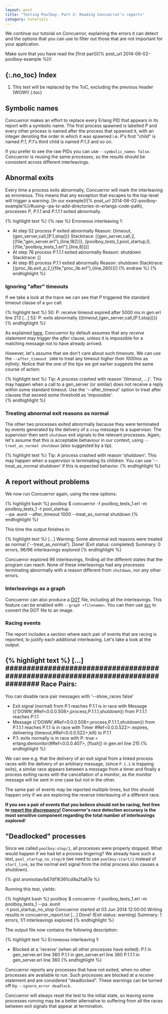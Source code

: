 ```yaml
---
layout: post
title: "Testing Poolboy, Part 2: Reading Concuerror's reports"
category: tutorials
---
```


We continue our tutorial on Concuerror, explaining the errors it can detect and
the options that you can use to filter out those that are not important for your
application.

Make sure that you have read the [first part]({% post_url 2014-06-02-poolboy-example %})!

{:.no_toc}
Index
-----
1. This text will be replaced by the ToC, excluding the previous header (WOW!)
{:toc}

Symbolic names
--------------

Concuerror makes an effort to replace every Erlang PID that appears in its
report with a symbolic name. The first process spawned is labelled *P* and
every other process is named after the process that spawned it, with an integer
denoting the order in which it was spawned i.e. *P*'s first "child" is named
*P.1*, *P.1*'s third child is named *P.1.3* and so on.

If you prefer to see the raw PIDs you can use
`--symbolic_names false`. Concuerror is reusing the same processes, so the
results should be consistent across different interleavings.

Abnormal exits
--------------

Every time a process exits abnormally, Concuerror will mark the interleaving as
erroneous. This means that any exception that escapes to the top-level will
trigger a warning. [In our example]({% post_url 2014-06-02-poolboy-example%}/#using--pa-to-add-directories-in-erlangs-code-path),
processes *P*, *P.1.1* and *P.1.1.1* exited abnormally.

{% highlight text %}
{% raw %}
Erroneous interleaving 1:
* At step 52 process P exited abnormally
    Reason:
      {timeout,{gen_server,call,[P.1,stop]}}
    Stacktrace:
      [{gen_server,call,2,[{file,"gen_server.erl"},{line,182}]},
       {poolboy_tests_1,pool_startup,0,
                        [{file,"poolboy_tests_1.erl"},{line,8}]}]
* At step 76 process P.1.1.1 exited abnormally
    Reason:
      shutdown
    Stacktrace:
      []
* At step 85 process P.1.1 exited abnormally
    Reason:
      shutdown
    Stacktrace:
      [{proc_lib,exit_p,2,[{file,"proc_lib.erl"},{line,260}]}]
{% endraw %}
{% endhighlight %}

### Ignoring "after" timeouts

If we take a look at the trace we can see that *P* triggered the standard
timeout clause of a `gen` call:

{% highlight text %}
  50: P: receive timeout expired after 5000 ms
    in gen.erl line 213
  [...]
  52: P: exits abnormally ({timeout,{gen_server,call,[P.1,stop]}})
{% endhighlight %}

As explained
[here](/faq/#how-does-concuerror-handle-timeouts-and-other-time-related-functions),
Concuerror by default assumes that any *receive* statement may trigger the
*after* clause, unless it is impossible for a matching message not to have
already arrived.

However, let's assume that we don't care about such timeouts. We can use the
`--after_timeout 1000` to treat any timeout *higher than 1000ms* as
*infinity*. Notice that the one of the tips we got earlier suggests the same
course of action:

{% highlight text %}
Tip: A process crashed with reason '{timeout, ...}'. This may happen when a call
  to a gen_server (or similar) does not receive a reply within some standard
  timeout. Use the '--after_timeout' option to treat after clauses that exceed some
  threshold as 'impossible'.  
{% endhighlight %}

### Treating abnormal exit reasons as normal

The other two processes exited abnormally because they were terminated by events
generated by the delivery of a `stop` message to a supervisor. The supervisor
then sent `shutdown` exit signals to the relevant processes. Again, let's assume
that this is acceptable behaviour in our context, using `--treat_as_normal
shutdown` (also suggested by a tip).

{% highlight text %}
Tip: A process crashed with reason 'shutdown'. This may happen when a supervisor
  is terminating its children. You can use '--treat_as_normal shutdown' if this is
  expected behavior.
{% endhighlight %}

A report without problems
-------------------------

We now run Concuerror again, using the new options:

{% highlight bash %}
poolboy $ concuerror -f poolboy_tests_1.erl -m poolboy_tests_1 -t pool_startup \
  --pa .eunit --after_timeout 1000 --treat_as_normal shutdown
{% endhighlight %}

This time the output finishes in:

{% highlight text %}
[...]
Warning: Some abnormal exit reasons were treated as normal ('--treat_as_normal').
Done! (Exit status: completed)
  Summary: 0 errors, 96/96 interleavings explored
{% endhighlight %}

Concuerror explored 96 interleavings, finding all the different states that the
program can reach. None of these interleavings had any processes terminating
abnormally with a reason different from `shutdown`, nor any other errors.

### Interleavings as a graph

Concuerror can also produce a
[DOT](http://en.wikipedia.org/wiki/DOT_(graph_description_language)) file,
including all the interleavings. This feature can be enabled with `--graph <filename>`.
You can then use [`dot`](http://linux.die.net/man/1/dot) to convert
the DOT file to an image.

### Racing events

 The report includes a section where each pair of events that are racing is
reported, to justify each additional interleaving. Let's take a look at the
output:

{% highlight text %}
[...]
################################################################################
Race Pairs:
--------------------------------------------------------------------------------
You can disable race pair messages with '--show_races false'
* Exit signal (normal) from P.1 reaches P.1.1
   is in race with
  Message ({'DOWN',#Ref<0.0.0.508>,process,P.1.1.1,shutdown}) from P.1.1.1 reaches P.1.1
* Message ({'DOWN',#Ref<0.0.0.508>,process,P.1.1.1,shutdown}) from P.1.1.1 reaches P.1.1
   is in race with
  Timer #Ref<0.0.0.522>: expires, delivering {timeout,#Ref<0.0.0.522>,kill} to P.1.1
* P.1: exits normally
   is in race with
  P: true = erlang:demonitor(#Ref<0.0.0.407>, [flush])
    in gen.erl line 215
{% endhighlight %}

We can see e.g. that the delivery of an exit signal from a linked process races
with the delivery of an arbitrary message, (since `P.1.1` is trapping exits), a
similar race appears between a message from a timer and finally a process
exiting races with the cancellation of a monitor, as the monitor message will be
sent in one case but not in the other.

The same pair of events may be reported multiple times, but this should happen
only if we are exploring the reverse interleaving of a different race.

**If you see a pair of events that you believe should not be racing, feel free
  to [report the
  discrepancy!](https://github.com/parapluu/Concuerror/issues/new) Concuerror's
  race detection accuracy is the most sensitive component regarding the total
  number of interleavings explored!**

"Deadlocked" processes
---------------------

Since we called `poolboy:stop/1`, all processes were properly stopped. What
would happen if we had let a process lingering? We already have such a test,
`pool_startup_no_stop/0` (we need to use `poolboy:start/1` instead of
`start_link`, as the normal exit signal from the initial process also causes a
shutdown).

{% gist aronisstav/b67df16361cd9a2fa87e %}

Running this test, yields:

{% highlight bash %}
poolboy $ concuerror -f poolboy_tests_1.erl -m poolboy_tests_1 --pa .eunit \
 -t pool_startup_no_stop
Concuerror started at 03 Jun 2014 12:00:00
Writing results in concuerror_report.txt
[...]
Done! (Exit status: warning)
  Summary: 1 errors, 1/1 interleavings explored
{% endhighlight %}

The output file now contains the following description:

{% highlight text %}
Erroneous interleaving 1:
* Blocked at a 'receive' (when all other processes have exited):
    P.1 in gen_server.erl line 360
    P.1.1 in gen_server.erl line 360
    P.1.1.1 in gen_server.erl line 360
{% endhighlight %}

Concuerror reports any processes that have not exited, when no other processes
are available to run. Such processes are blocked at a *receive* statement and
are considered "deadlocked". These warnings can be turned off by `--ignore_error
deadlock`.

Concuerror will always reset the test to the initial state, so leaving some
processes running may be a better alternative to suffering from all the races
between exit signals that appear at termination.